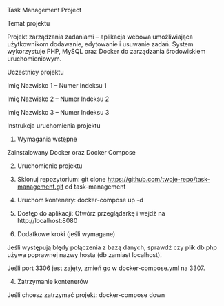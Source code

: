 Task Management Project

Temat projektu

Projekt zarządzania zadaniami – aplikacja webowa umożliwiająca użytkownikom dodawanie, edytowanie i usuwanie zadań. System wykorzystuje PHP, MySQL oraz Docker do zarządzania środowiskiem uruchomieniowym.

Uczestnicy projektu

Imię Nazwisko 1 – Numer Indeksu 1

Imię Nazwisko 2 – Numer Indeksu 2

Imię Nazwisko 3 – Numer Indeksu 3

Instrukcja uruchomienia projektu

1. Wymagania wstępne

Zainstalowany Docker oraz Docker Compose

2. Uruchomienie projektu

 1. Sklonuj repozytorium:
   git clone https://github.com/twoje-repo/task-management.git
   cd task-management

 2. Uruchom kontenery:
       docker-compose up -d

 3. Dostęp do aplikacji: Otwórz przeglądarkę i wejdź na http://localhost:8080


3. Dodatkowe kroki (jeśli wymagane)

Jeśli występują błędy połączenia z bazą danych, sprawdź czy plik db.php używa poprawnej nazwy hosta (db zamiast localhost).

Jeśli port 3306 jest zajęty, zmień go w docker-compose.yml na 3307.

4. Zatrzymanie kontenerów

Jeśli chcesz zatrzymać projekt: docker-compose down